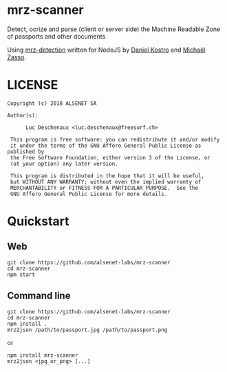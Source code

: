 # mrz-scanner

Detect, ocrize and parse (client or server side) the Machine Readable Zone of passports and other documents

Using [mrz-detection](https://github.com/image-js/mrz-detection) written for NodeJS by [Daniel Kostro](https://github.com/stropitek) and [Michaël Zasso](https://github.com/targos).

# LICENSE
```
Copyright (c) 2018 ALSENET SA

Author(s):

      Luc Deschenaux <luc.deschenaux@freesurf.ch>

 This program is free software: you can redistribute it and/or modify
 it under the terms of the GNU Affero General Public License as published by
 the Free Software Foundation, either version 3 of the License, or
 (at your option) any later version.

 This program is distributed in the hope that it will be useful,
 but WITHOUT ANY WARRANTY; without even the implied warranty of
 MERCHANTABILITY or FITNESS FOR A PARTICULAR PURPOSE.  See the
 GNU Affero General Public License for more details.

```
# Quickstart

## Web
```
git clone https://github.com/alsenet-labs/mrz-scanner
cd mrz-scanner
npm start
```

## Command line
```
git clone https://github.com/alsenet-labs/mrz-scanner
cd mrz-scanner
npm install .
mrz2json /path/to/passport.jpg /path/to/passport.png
```

or

```
npm install mrz-scanner
mrz2json <jpg_or_png> [...]
```

